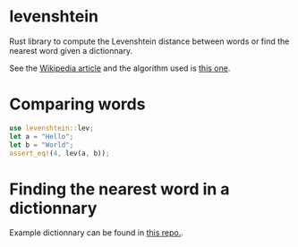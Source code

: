 # levenshtein
Rust library to compute the Levenshtein distance between words or find the nearest word given a dictionnary.

See the [Wikipedia article](https://en.wikipedia.org/wiki/Levenshtein_distance) and the algorithm used 
is [this one](https://en.wikipedia.org/wiki/Wagner%E2%80%93Fischer_algorithm).

# Comparing words
```rust
use levenshtein::lev;
let a = "Hello";
let b = "World";
assert_eq!(4, lev(a, b));
```

# Finding the nearest word in a dictionnary
Example dictionnary can be found in [this repo.](https://github.com/dwyl/english-words).
